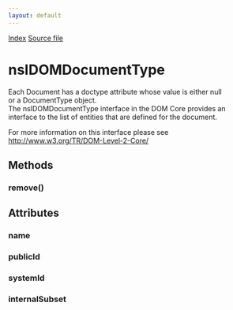 ```yaml
---
layout: default
---
```

<div id='links'><a href="../index.html">Index</a>
<a href="http://dxr.mozilla.org/mozilla-central/source/dom/interfaces/core/nsIDOMDocumentType.idl">Source file</a>
</div>

# nsIDOMDocumentType #
  
Each Document has a doctype attribute whose value is either null   
or a DocumentType object.   
The nsIDOMDocumentType interface in the DOM Core provides an   
interface to the list of entities that are defined for the document.  
  
For more information on this interface please see   
http://www.w3.org/TR/DOM-Level-2-Core/  
  

## Methods ##

### remove() ###

## Attributes ##

### name ###

### publicId ###

### systemId ###

### internalSubset ###
